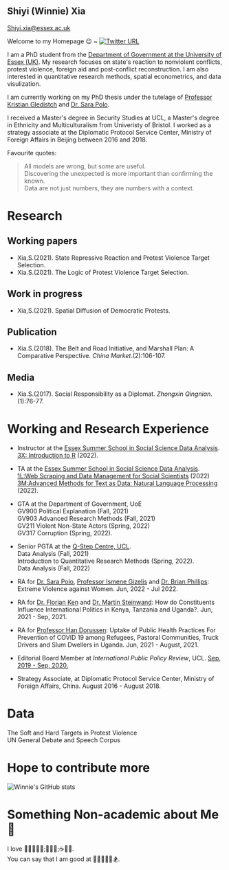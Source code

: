 ## Shiyi (Winnie) Xia
Shiyi.xia@essex.ac.uk

Welcome to my Homepage 😉 ~ [![Twitter URL](https://img.shields.io/twitter/follow/winniexia1001?style=social)](https://twitter.com/winniexia1001)

I am a PhD student from the [Department of Government at the University of Essex (UK)](https://www.essex.ac.uk/departments/government). My research focuses on state's reaction to nonviolent conflicts, protest violence, foreign aid and post-conflict reconstruction. I am also interested in quantitative research methods, spatial econometrics, and data visulization.   

I am currently working on my PhD thesis under the tutelage of [Professor Kristian Gledistch](https://scholar.google.co.uk/citations?hl=en&user=1BbBGWAAAAAJ&view_op=list_works&sortby=pubdate) and [Dr. Sara Polo](https://scholar.google.co.uk/citations?hl=en&user=Awc_N94AAAAJ).

I received a Master's degree in Security Studies at UCL, a Master's degree in Ethnicity and Multiculturalism from Univeristy of Bristol. I worked as a strategy associate at the Diplomatic Protocol Service Center, Ministry of Foreign Affairs in Beijing between 2016 and 2018. 

Favourite quotes:
> All models are wrong, but some are useful.\
> Discovering the unexpected is more important than confirming the known. \
> Data are not just numbers, they are numbers with a context.

# Research
## Working papers
- Xia,S.(2021). State Repressive Reaction and Protest Violence Target Selection. 
- Xia.S.(2021). The Logic of Protest Violence Target Selection.

## Work in progress
- Xia,S.(2021). Spatial Diffusion of Democratic Protests.

## Publication
- Xia.S.(2018). The Belt and Road Initiative, and Marshall Plan: A Comparative Perspective. _China Market_.(2):106-107.

## Media
- Xia.S.(2017). Social Responsibility as a Diplomat. _Zhongxin Qingnian_.(1):76-77.

# Working and Research Experience
- Instructor at the [Essex Summer School in Social Science Data Analysis](https://essexsummerschool.com). \
  [3X: Introduction to R](https://raw.githack.com/Shiyi-Xia/ESS_3x_website/main/_site/index.html) (2022). 
  
- TA at the [Essex Summer School in Social Science Data Analysis](https://essexsummerschool.com). \
  [1L:Web Scraping and Data Management for Social Scientists](https://essexsummerschool.com/summer-school-facts/courses/ess-2022-course-list/1l/) (2022) \
  [3M:Advanced Methods for Text as Data: Natural Language Processing](https://essexsummerschool.com/summer-school-facts/courses/ess-2022-course-list/3m-advanced-methods-for-text-as-data-natural-language-processing/) (2022).

- GTA at the Department of Government, UoE \
  GV900 Political Explanation (Fall, 2021) \
  GV903 Advanced Research Methods (Fall, 2021) \
  GV211 Violent Non-State Actors (Spring, 2022) \
  GV317 Corruption (Spring, 2022).
  
- Senior PGTA at the [Q-Step Centre, UCL](https://www.ucl.ac.uk/q-step/). \
  Data Analysis (Fall, 2021) \
  Introduction to Quantitative Research Methods (Spring, 2022). \
  Data Analysis (Fall, 2022)

- RA for [Dr. Sara Polo](https://www.essex.ac.uk/people/polos77609/sara-polo), [Professor Ismene Gizelis](https://www.essex.ac.uk/people/gizel22009/ismene-gizelis) and [Dr. Brian Phillips](https://www.essex.ac.uk/people/phill66908/brian-phillips): Extreme Violence against Women. Jun, 2022 - Jul 2022.
 
- RA for [Dr. Florian Ken](https://sites.google.com/site/floriangkern/) and [Dr. Martin Steinwand](https://sites.google.com/site/martincsteinwand): How do Constituents Influence International Politics in Kenya, Tanzania and Uganda?. Jun, 2021 - Sep, 2021.

- RA for [Professor Han Dorussen](https://scholar.google.com/citations?user=_GTQ1LcAAAAJ&hl=en): Uptake of Public Health Practices For Prevention of COVID 19 among Refugees, Pastoral Communities, Truck Drivers and Slum Dwellers in Uganda. Jun, 2021 - August, 2021.

- Editorial Board Member at *International Public Policy Review*, UCL. [Sep, 2019 - Sep, 2020.](https://www.ucl.ac.uk/global-governance/news/2019/sep/latest-issue-ippr-journal-2019-now-out)

- Strategy Associate, at Diplomatic Protocol Service Center, Ministry of Foreign Affairs, China. August 2016 - August 2018.

# Data 
The Soft and Hard Targets in Protest Violence \
UN General Debate and Speech Corpus

# Hope to contribute more
![Winnie's GitHub stats](https://github-readme-stats.vercel.app/api?username=Shiyi-Xia&show_icons=true&theme=dracula)

                           
# Something Non-academic about Me 🤔
I love 🍓🍒🥭🥝🥑;🍱🥗🥪;☕️🍻🍹. \
You can say that I am good at 🧗‍♀️🎤🏹🥊🏂.

